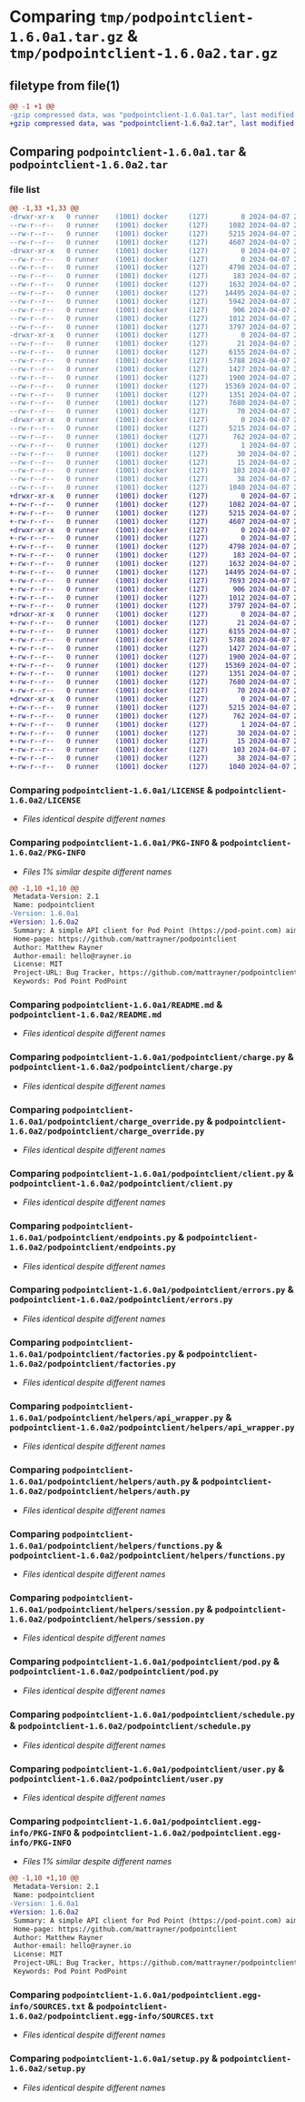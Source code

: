 # Comparing `tmp/podpointclient-1.6.0a1.tar.gz` & `tmp/podpointclient-1.6.0a2.tar.gz`

## filetype from file(1)

```diff
@@ -1 +1 @@
-gzip compressed data, was "podpointclient-1.6.0a1.tar", last modified: Sun Apr  7 21:08:05 2024, max compression
+gzip compressed data, was "podpointclient-1.6.0a2.tar", last modified: Sun Apr  7 22:22:55 2024, max compression
```

## Comparing `podpointclient-1.6.0a1.tar` & `podpointclient-1.6.0a2.tar`

### file list

```diff
@@ -1,33 +1,33 @@
-drwxr-xr-x   0 runner    (1001) docker     (127)        0 2024-04-07 21:08:05.651396 podpointclient-1.6.0a1/
--rw-r--r--   0 runner    (1001) docker     (127)     1082 2024-04-07 21:07:50.000000 podpointclient-1.6.0a1/LICENSE
--rw-r--r--   0 runner    (1001) docker     (127)     5215 2024-04-07 21:08:05.651396 podpointclient-1.6.0a1/PKG-INFO
--rw-r--r--   0 runner    (1001) docker     (127)     4607 2024-04-07 21:07:50.000000 podpointclient-1.6.0a1/README.md
-drwxr-xr-x   0 runner    (1001) docker     (127)        0 2024-04-07 21:08:05.651396 podpointclient-1.6.0a1/podpointclient/
--rw-r--r--   0 runner    (1001) docker     (127)        0 2024-04-07 21:07:50.000000 podpointclient-1.6.0a1/podpointclient/__init__.py
--rw-r--r--   0 runner    (1001) docker     (127)     4798 2024-04-07 21:07:50.000000 podpointclient-1.6.0a1/podpointclient/charge.py
--rw-r--r--   0 runner    (1001) docker     (127)      183 2024-04-07 21:07:50.000000 podpointclient-1.6.0a1/podpointclient/charge_mode.py
--rw-r--r--   0 runner    (1001) docker     (127)     1632 2024-04-07 21:07:50.000000 podpointclient-1.6.0a1/podpointclient/charge_override.py
--rw-r--r--   0 runner    (1001) docker     (127)    14495 2024-04-07 21:07:50.000000 podpointclient-1.6.0a1/podpointclient/client.py
--rw-r--r--   0 runner    (1001) docker     (127)     5942 2024-04-07 21:07:50.000000 podpointclient-1.6.0a1/podpointclient/connectivity_status.py
--rw-r--r--   0 runner    (1001) docker     (127)      906 2024-04-07 21:07:50.000000 podpointclient-1.6.0a1/podpointclient/endpoints.py
--rw-r--r--   0 runner    (1001) docker     (127)     1012 2024-04-07 21:07:50.000000 podpointclient-1.6.0a1/podpointclient/errors.py
--rw-r--r--   0 runner    (1001) docker     (127)     3797 2024-04-07 21:07:50.000000 podpointclient-1.6.0a1/podpointclient/factories.py
-drwxr-xr-x   0 runner    (1001) docker     (127)        0 2024-04-07 21:08:05.651396 podpointclient-1.6.0a1/podpointclient/helpers/
--rw-r--r--   0 runner    (1001) docker     (127)       21 2024-04-07 21:07:50.000000 podpointclient-1.6.0a1/podpointclient/helpers/__init__.py
--rw-r--r--   0 runner    (1001) docker     (127)     6155 2024-04-07 21:07:50.000000 podpointclient-1.6.0a1/podpointclient/helpers/api_wrapper.py
--rw-r--r--   0 runner    (1001) docker     (127)     5788 2024-04-07 21:07:50.000000 podpointclient-1.6.0a1/podpointclient/helpers/auth.py
--rw-r--r--   0 runner    (1001) docker     (127)     1427 2024-04-07 21:07:50.000000 podpointclient-1.6.0a1/podpointclient/helpers/functions.py
--rw-r--r--   0 runner    (1001) docker     (127)     1900 2024-04-07 21:07:50.000000 podpointclient-1.6.0a1/podpointclient/helpers/session.py
--rw-r--r--   0 runner    (1001) docker     (127)    15369 2024-04-07 21:07:50.000000 podpointclient-1.6.0a1/podpointclient/pod.py
--rw-r--r--   0 runner    (1001) docker     (127)     1351 2024-04-07 21:07:50.000000 podpointclient-1.6.0a1/podpointclient/schedule.py
--rw-r--r--   0 runner    (1001) docker     (127)     7680 2024-04-07 21:07:50.000000 podpointclient-1.6.0a1/podpointclient/user.py
--rw-r--r--   0 runner    (1001) docker     (127)       70 2024-04-07 21:07:50.000000 podpointclient-1.6.0a1/podpointclient/version.py
-drwxr-xr-x   0 runner    (1001) docker     (127)        0 2024-04-07 21:08:05.651396 podpointclient-1.6.0a1/podpointclient.egg-info/
--rw-r--r--   0 runner    (1001) docker     (127)     5215 2024-04-07 21:08:05.000000 podpointclient-1.6.0a1/podpointclient.egg-info/PKG-INFO
--rw-r--r--   0 runner    (1001) docker     (127)      762 2024-04-07 21:08:05.000000 podpointclient-1.6.0a1/podpointclient.egg-info/SOURCES.txt
--rw-r--r--   0 runner    (1001) docker     (127)        1 2024-04-07 21:08:05.000000 podpointclient-1.6.0a1/podpointclient.egg-info/dependency_links.txt
--rw-r--r--   0 runner    (1001) docker     (127)       30 2024-04-07 21:08:05.000000 podpointclient-1.6.0a1/podpointclient.egg-info/requires.txt
--rw-r--r--   0 runner    (1001) docker     (127)       15 2024-04-07 21:08:05.000000 podpointclient-1.6.0a1/podpointclient.egg-info/top_level.txt
--rw-r--r--   0 runner    (1001) docker     (127)      103 2024-04-07 21:07:50.000000 podpointclient-1.6.0a1/pyproject.toml
--rw-r--r--   0 runner    (1001) docker     (127)       38 2024-04-07 21:08:05.651396 podpointclient-1.6.0a1/setup.cfg
--rw-r--r--   0 runner    (1001) docker     (127)     1040 2024-04-07 21:07:50.000000 podpointclient-1.6.0a1/setup.py
+drwxr-xr-x   0 runner    (1001) docker     (127)        0 2024-04-07 22:22:55.868690 podpointclient-1.6.0a2/
+-rw-r--r--   0 runner    (1001) docker     (127)     1082 2024-04-07 22:22:43.000000 podpointclient-1.6.0a2/LICENSE
+-rw-r--r--   0 runner    (1001) docker     (127)     5215 2024-04-07 22:22:55.868690 podpointclient-1.6.0a2/PKG-INFO
+-rw-r--r--   0 runner    (1001) docker     (127)     4607 2024-04-07 22:22:43.000000 podpointclient-1.6.0a2/README.md
+drwxr-xr-x   0 runner    (1001) docker     (127)        0 2024-04-07 22:22:55.868690 podpointclient-1.6.0a2/podpointclient/
+-rw-r--r--   0 runner    (1001) docker     (127)        0 2024-04-07 22:22:43.000000 podpointclient-1.6.0a2/podpointclient/__init__.py
+-rw-r--r--   0 runner    (1001) docker     (127)     4798 2024-04-07 22:22:43.000000 podpointclient-1.6.0a2/podpointclient/charge.py
+-rw-r--r--   0 runner    (1001) docker     (127)      183 2024-04-07 22:22:43.000000 podpointclient-1.6.0a2/podpointclient/charge_mode.py
+-rw-r--r--   0 runner    (1001) docker     (127)     1632 2024-04-07 22:22:43.000000 podpointclient-1.6.0a2/podpointclient/charge_override.py
+-rw-r--r--   0 runner    (1001) docker     (127)    14495 2024-04-07 22:22:43.000000 podpointclient-1.6.0a2/podpointclient/client.py
+-rw-r--r--   0 runner    (1001) docker     (127)     7693 2024-04-07 22:22:43.000000 podpointclient-1.6.0a2/podpointclient/connectivity_status.py
+-rw-r--r--   0 runner    (1001) docker     (127)      906 2024-04-07 22:22:43.000000 podpointclient-1.6.0a2/podpointclient/endpoints.py
+-rw-r--r--   0 runner    (1001) docker     (127)     1012 2024-04-07 22:22:43.000000 podpointclient-1.6.0a2/podpointclient/errors.py
+-rw-r--r--   0 runner    (1001) docker     (127)     3797 2024-04-07 22:22:43.000000 podpointclient-1.6.0a2/podpointclient/factories.py
+drwxr-xr-x   0 runner    (1001) docker     (127)        0 2024-04-07 22:22:55.868690 podpointclient-1.6.0a2/podpointclient/helpers/
+-rw-r--r--   0 runner    (1001) docker     (127)       21 2024-04-07 22:22:43.000000 podpointclient-1.6.0a2/podpointclient/helpers/__init__.py
+-rw-r--r--   0 runner    (1001) docker     (127)     6155 2024-04-07 22:22:43.000000 podpointclient-1.6.0a2/podpointclient/helpers/api_wrapper.py
+-rw-r--r--   0 runner    (1001) docker     (127)     5788 2024-04-07 22:22:43.000000 podpointclient-1.6.0a2/podpointclient/helpers/auth.py
+-rw-r--r--   0 runner    (1001) docker     (127)     1427 2024-04-07 22:22:43.000000 podpointclient-1.6.0a2/podpointclient/helpers/functions.py
+-rw-r--r--   0 runner    (1001) docker     (127)     1900 2024-04-07 22:22:43.000000 podpointclient-1.6.0a2/podpointclient/helpers/session.py
+-rw-r--r--   0 runner    (1001) docker     (127)    15369 2024-04-07 22:22:43.000000 podpointclient-1.6.0a2/podpointclient/pod.py
+-rw-r--r--   0 runner    (1001) docker     (127)     1351 2024-04-07 22:22:43.000000 podpointclient-1.6.0a2/podpointclient/schedule.py
+-rw-r--r--   0 runner    (1001) docker     (127)     7680 2024-04-07 22:22:43.000000 podpointclient-1.6.0a2/podpointclient/user.py
+-rw-r--r--   0 runner    (1001) docker     (127)       70 2024-04-07 22:22:43.000000 podpointclient-1.6.0a2/podpointclient/version.py
+drwxr-xr-x   0 runner    (1001) docker     (127)        0 2024-04-07 22:22:55.868690 podpointclient-1.6.0a2/podpointclient.egg-info/
+-rw-r--r--   0 runner    (1001) docker     (127)     5215 2024-04-07 22:22:55.000000 podpointclient-1.6.0a2/podpointclient.egg-info/PKG-INFO
+-rw-r--r--   0 runner    (1001) docker     (127)      762 2024-04-07 22:22:55.000000 podpointclient-1.6.0a2/podpointclient.egg-info/SOURCES.txt
+-rw-r--r--   0 runner    (1001) docker     (127)        1 2024-04-07 22:22:55.000000 podpointclient-1.6.0a2/podpointclient.egg-info/dependency_links.txt
+-rw-r--r--   0 runner    (1001) docker     (127)       30 2024-04-07 22:22:55.000000 podpointclient-1.6.0a2/podpointclient.egg-info/requires.txt
+-rw-r--r--   0 runner    (1001) docker     (127)       15 2024-04-07 22:22:55.000000 podpointclient-1.6.0a2/podpointclient.egg-info/top_level.txt
+-rw-r--r--   0 runner    (1001) docker     (127)      103 2024-04-07 22:22:43.000000 podpointclient-1.6.0a2/pyproject.toml
+-rw-r--r--   0 runner    (1001) docker     (127)       38 2024-04-07 22:22:55.868690 podpointclient-1.6.0a2/setup.cfg
+-rw-r--r--   0 runner    (1001) docker     (127)     1040 2024-04-07 22:22:43.000000 podpointclient-1.6.0a2/setup.py
```

### Comparing `podpointclient-1.6.0a1/LICENSE` & `podpointclient-1.6.0a2/LICENSE`

 * *Files identical despite different names*

### Comparing `podpointclient-1.6.0a1/PKG-INFO` & `podpointclient-1.6.0a2/PKG-INFO`

 * *Files 1% similar despite different names*

```diff
@@ -1,10 +1,10 @@
 Metadata-Version: 2.1
 Name: podpointclient
-Version: 1.6.0a1
+Version: 1.6.0a2
 Summary: A simple API client for Pod Point (https://pod-point.com) aimed at home users
 Home-page: https://github.com/mattrayner/podpointclient
 Author: Matthew Rayner
 Author-email: hello@rayner.io
 License: MIT
 Project-URL: Bug Tracker, https://github.com/mattrayner/podpointclient/issues
 Keywords: Pod Point PodPoint
```

### Comparing `podpointclient-1.6.0a1/README.md` & `podpointclient-1.6.0a2/README.md`

 * *Files identical despite different names*

### Comparing `podpointclient-1.6.0a1/podpointclient/charge.py` & `podpointclient-1.6.0a2/podpointclient/charge.py`

 * *Files identical despite different names*

### Comparing `podpointclient-1.6.0a1/podpointclient/charge_override.py` & `podpointclient-1.6.0a2/podpointclient/charge_override.py`

 * *Files identical despite different names*

### Comparing `podpointclient-1.6.0a1/podpointclient/client.py` & `podpointclient-1.6.0a2/podpointclient/client.py`

 * *Files identical despite different names*

### Comparing `podpointclient-1.6.0a1/podpointclient/endpoints.py` & `podpointclient-1.6.0a2/podpointclient/endpoints.py`

 * *Files identical despite different names*

### Comparing `podpointclient-1.6.0a1/podpointclient/errors.py` & `podpointclient-1.6.0a2/podpointclient/errors.py`

 * *Files identical despite different names*

### Comparing `podpointclient-1.6.0a1/podpointclient/factories.py` & `podpointclient-1.6.0a2/podpointclient/factories.py`

 * *Files identical despite different names*

### Comparing `podpointclient-1.6.0a1/podpointclient/helpers/api_wrapper.py` & `podpointclient-1.6.0a2/podpointclient/helpers/api_wrapper.py`

 * *Files identical despite different names*

### Comparing `podpointclient-1.6.0a1/podpointclient/helpers/auth.py` & `podpointclient-1.6.0a2/podpointclient/helpers/auth.py`

 * *Files identical despite different names*

### Comparing `podpointclient-1.6.0a1/podpointclient/helpers/functions.py` & `podpointclient-1.6.0a2/podpointclient/helpers/functions.py`

 * *Files identical despite different names*

### Comparing `podpointclient-1.6.0a1/podpointclient/helpers/session.py` & `podpointclient-1.6.0a2/podpointclient/helpers/session.py`

 * *Files identical despite different names*

### Comparing `podpointclient-1.6.0a1/podpointclient/pod.py` & `podpointclient-1.6.0a2/podpointclient/pod.py`

 * *Files identical despite different names*

### Comparing `podpointclient-1.6.0a1/podpointclient/schedule.py` & `podpointclient-1.6.0a2/podpointclient/schedule.py`

 * *Files identical despite different names*

### Comparing `podpointclient-1.6.0a1/podpointclient/user.py` & `podpointclient-1.6.0a2/podpointclient/user.py`

 * *Files identical despite different names*

### Comparing `podpointclient-1.6.0a1/podpointclient.egg-info/PKG-INFO` & `podpointclient-1.6.0a2/podpointclient.egg-info/PKG-INFO`

 * *Files 1% similar despite different names*

```diff
@@ -1,10 +1,10 @@
 Metadata-Version: 2.1
 Name: podpointclient
-Version: 1.6.0a1
+Version: 1.6.0a2
 Summary: A simple API client for Pod Point (https://pod-point.com) aimed at home users
 Home-page: https://github.com/mattrayner/podpointclient
 Author: Matthew Rayner
 Author-email: hello@rayner.io
 License: MIT
 Project-URL: Bug Tracker, https://github.com/mattrayner/podpointclient/issues
 Keywords: Pod Point PodPoint
```

### Comparing `podpointclient-1.6.0a1/podpointclient.egg-info/SOURCES.txt` & `podpointclient-1.6.0a2/podpointclient.egg-info/SOURCES.txt`

 * *Files identical despite different names*

### Comparing `podpointclient-1.6.0a1/setup.py` & `podpointclient-1.6.0a2/setup.py`

 * *Files identical despite different names*

